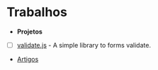 # Trabalhos
 - **Projetos**
  - [ ] [validate.js](https://github.com/dleitee/validate.js) - A simple library to forms validate. 
 - [Artigos](https://github.com/dleitee/todo/blob/master/artigos.md)
